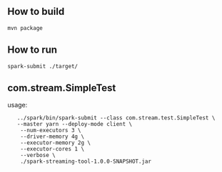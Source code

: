 ## How to build

    mvn package

## How to run

    spark-submit ./target/

## com.stream.SimpleTest

usage: 

```
   ../spark/bin/spark-submit --class com.stream.test.SimpleTest \
   --master yarn --deploy-mode client \
    --num-executors 3 \
    --driver-memory 4g \
    --executor-memory 2g \
    --executor-cores 1 \
    --verbose \
    ./spark-streaming-tool-1.0.0-SNAPSHOT.jar
```
